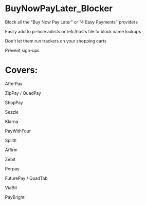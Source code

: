 # BuyNowPayLater_Blocker
Block all the "Buy Now Pay Later" or "4 Easy Payments" providers

Easily add to pi-hole adlists or /etc/hosts file to block name lookups

Don't let them run trackers on your shopping carts

Prevent sign-ups

# Covers:

AfterPay

ZipPay / QuadPay

ShopPay

Sezzle

Klarna

PayWithFour

SplitIt

Affirm

Zebit

Perpay

FuturePay / QuadTab

ViaBill

PayBright
